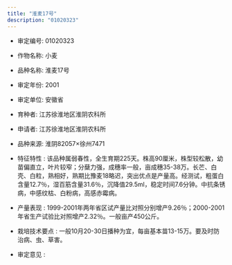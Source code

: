 ```yaml
---
title: "淮麦17号"
description: "01020323"
---
```

* 审定编号:  01020323

*  作物名称:  小麦

*  品种名称:  淮麦17号

*  审定年份:  2001

*  审定单位:  安徽省

* 育种者:  江苏徐淮地区淮阴农科所

*  申请者:  江苏徐淮地区淮阴农科所

*  品种来源:  淮阴82057×徐州7471

*  特征特性 : 
该品种属弱春性，全生育期225天。株高90厘米，株型较松散，幼苗偏直立，叶片较窄；分蘖力强，成穗率一般，亩成穗35-38万。长芒、白壳、白粒，熟相好，熟期比豫麦18略迟，突出优点是产量高。经测试，粗蛋白含量12.7％，湿百筋含量31.6％，沉降值29.5ml，稳定时间7.6分钟。中抗条锈病，中感纹枯、白粉病，高感赤霉病。
 
*  产量表现 : 
1999-2001年两年省区试产量比对照分别增产9.26％；2000-2001年省生产试验比对照增产2.32％。一般亩产450公斤。

*  栽培技术要点 : 
一般10月20-30日播种为宜，每亩基本苗13-15万。要及时防治病、虫、草害。

*  审定意见 : 


